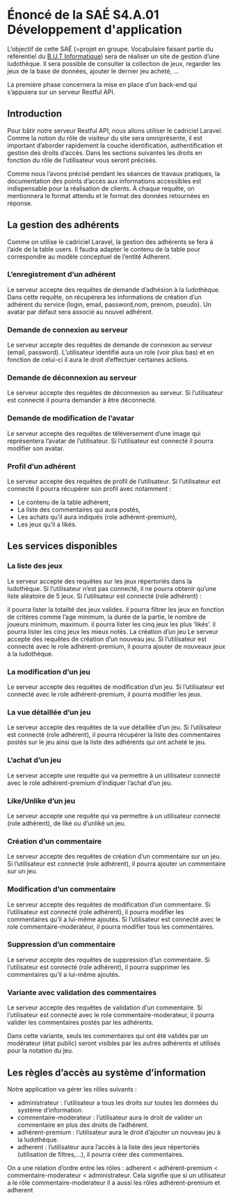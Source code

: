 # Énoncé de la SAÉ S4.A.01 Développement d'application
 
L’objectif de cette SAÉ (=projet en groupe. Vocabulaire faisant partie du référentiel du [B.U.T Informatique](https://www.but-genie-mecanique.fr/sae/)) sera de réaliser un site de gestion d’une ludothèque. Il sera possible de consulter la collection de jeux, regarder les jeux de la base de données, ajouter le dernier jeu acheté, …

La première phase concernera la mise en place d’un back-end qui s’appuiera sur un serveur Restful API.

## Introduction

Pour bâtir notre serveur Restful API, nous allons utiliser le cadriciel Laravel. Comme la notion du rôle de visiteur du site sera omniprésente, il est important d’aborder rapidement la couche identification, authentification et gestion des droits d’accès. Dans les sections suivantes les droits en fonction du rôle de l’utilisateur vous seront précisés.

Comme nous l’avons précisé pendant les séances de travaux pratiques, la documentation des points d’accès aux informations accessibles est indispensable pour la réalisation de clients. À chaque requête, on mentionnera le format attendu et le format des données retournées en réponse.

## La gestion des adhérents

Comme on utilise le cadriciel Laravel, la gestion des adhérents se fera à l’aide de la table users. Il faudra adapter le contenu de la table pour correspondre au modèle conceptuel de l’entité Adherent.

### L’enregistrement d’un adhérent
Le serveur accepte des requêtes de demande d’adhésion à la ludothèque. Dans cette requête, on récupérera les informations de création d’un adhérent du service (login, email, password,nom, prenom, pseudo). Un avatar par défaut sera associé au nouvel adhérent.

### Demande de connexion au serveur
Le serveur accepte des requêtes de demande de connexion au serveur (email, password). L’utilisateur identifié aura un role (voir plus bas) et en fonction de celui-ci il aura le droit d’effectuer certaines actions.

### Demande de déconnexion au serveur
Le serveur accepte des requêtes de déconnexion au serveur. Si l’utilisateur est connecté il pourra demander à être déconnecté.

### Demande de modification de l’avatar
Le serveur accepte des requêtes de téléversement d’une image qui représentera l’avatar de l’utilisateur. Si l’utilisateur est connecté il pourra modifier son avatar.

### Profil d’un adhérent
Le serveur accepte des requêtes de profil de l’utilisateur. Si l’utilisateur est connecté il pourra récupérer son profil avec notamment :
- Le contenu de la table adhérent,
- La liste des commentaires qui aura postés,
- Les achats qu’il aura indiqués (role adhérent-premium),
- Les jeux qu’il a likés.

## Les services disponibles

### La liste des jeux
Le serveur accepte des requêtes sur les jeux répertoriés dans la ludothèque. Si l’utilisateur n’est pas connecté, il ne pourra obtenir qu’une liste aléatoire de 5 jeux. Si l’utilisateur est connecté (role adhérent) :

il pourra lister la totalité des jeux valides.
il pourra filtrer les jeux en fonction de critères comme l’age minimum, la durée de la partie, le nombre de joueurs minimum, maximum.
il pourra lister les cinq jeux les plus ‘likés’.
il pourra lister les cinq jeux les mieux notés.
La création d’un jeu
Le serveur accepte des requêtes de création d’un nouveau jeu. Si l’utilisateur est connecté avec le role adhérent-premium, il pourra ajouter de nouveaux jeux à la ludothèque.

### La modification d’un jeu
Le serveur accepte des requêtes de modification d’un jeu. Si l’utilisateur est connecté avec le role adhérent-premium, il pourra modifier les jeux.

### La vue détaillée d’un jeu
Le serveur accepte des requêtes de la vue détaillée d’un jeu. Si l’utilisateur est connecté (role adhérent), il pourra récupérer la liste des commentaires postés sur le jeu ainsi que la liste des adhérents qui ont acheté le jeu.

### L’achat d’un jeu
Le serveur accepte une requête qui va permettre à un utilisateur connecté avec le role adhérent-premium d’indiquer l’achat d’un jeu.

### Like/Unlike d’un jeu
Le serveur accepte une requête qui va permettre à un utilisateur connecté (role adhérent), de liké ou d’unliké un jeu.

### Création d’un commentaire
Le serveur accepte des requêtes de création d’un commentaire sur un jeu. Si l’utilisateur est connecté (role adhérent), il pourra ajouter un commentaire sur un jeu.

### Modification d’un commentaire
Le serveur accepte des requêtes de modification d’un commentaire. Si l’utilisateur est connecté (role adhérent), il pourra modifier les commentaires qu’il a lui-même ajoutés. Si l’utilisateur est connecté avec le role commentaire-moderateur, il pourra modifier tous les commentaires.

### Suppression d’un commentaire
Le serveur accepte des requêtes de suppression d’un commentaire. Si l’utilisateur est connecté (role adhérent), il pourra supprimer les commentaires qu’il a lui-même ajoutés.

### Variante avec validation des commentaires
Le serveur accepte des requêtes de validation d’un commentaire. Si l’utilisateur est connecté avec le role commentaire-moderateur, il pourra valider les commentaires postés par les adhérents.

Dans cette variante, seuls les commentaires qui ont été validés par un modérateur (état public) seront visibles par les autres adhérents et utilisés pour la notation du jeu.

## Les règles d’accès au système d’information

Notre application va gérer les rôles suivants :

* administrateur : l’utilisateur a tous les droits sur toutes les données du système d’information.
* commentaire-moderateur : l’utilisateur aura le droit de valider un commentaire en plus des droits de l’adhérent.
* adhérent-premium : l’utilisateur aura le droit d’ajouter un nouveau jeu à la ludothèque.
* adherent : l’utilisateur aura l’accès à la liste des jeux répertoriés (utilisation de filtres,…), il pourra créer des commentaires.

On a une relation d’ordre entre les rôles : adherent < adhérent-premium < commentaire-moderateur < administrateur. Cela signifie que si un utilisateur a le rôle commentaire-moderateur il a aussi les rôles adhérent-premium et adherent
